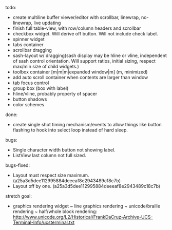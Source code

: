 todo:
- create multiline buffer viewer/editor with scrollbar, linewrap, no-linewrap, live updating
- finish full table-view, with row/column headers and scrollbar
- checkbox widget. Will derive off button. Will not include check label.
- spinner widget
- tabs container
- scrollbar dragging
- sash-layout w/ dragging(sash display may be hline or vline, independent of sash control orientation. Will support ratios, initial sizing, respect max/min size of child widgets.)
- toolbox container [m|m|m|expanded window|m]  (m, minimized)
- add auto scroll container when contents are larger than window
- tab focus control
- group box (box with label)
- hline/vline, probably property of spacer
- button shadows
- color schemes

done:
- create single shot timing mechanism/events to allow things like button flashing to hook into select loop instead of hard sleep.

bugs:
- Single character width button not showing label.
- ListView last column not full sized.

bugs-fixed:
- Layout must respect size maximum. (a25a3d5dee112995884deeeaf8e2943489c18c7b)
- Layout off by one. (a25a3d5dee112995884deeeaf8e2943489c18c7b)

stretch goal:
- graphics rendering widget
    ~ line graphics rendering
    ~ unicode/braille rendering
    ~ half/whole block rendering: http://www.unicode.org/L2/Historical/FrankDaCruz-Archive-UCS-Terminal-Info/ucsterminal.txt
